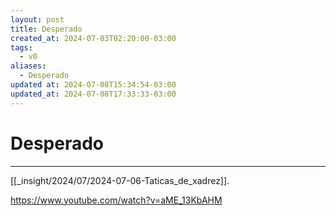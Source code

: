 ```yaml
---
layout: post
title: Desperado
created_at: 2024-07-03T02:20:00-03:00
tags:
  - v0
aliases:
  - Desperado
updated at: 2024-07-08T15:34:54-03:00
updated_at: 2024-07-08T17:33:33-03:00
---
```

# Desperado
----

[[_insight/2024/07/2024-07-06-Taticas_de_xadrez]].

https://www.youtube.com/watch?v=aME_13KbAHM

